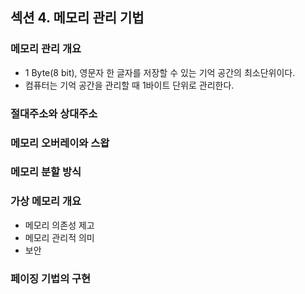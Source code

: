 ## 섹션 4. 메모리 관리 기법

### 메모리 관리 개요

- 1 Byte(8 bit), 영문자 한 글자를 저장할 수 있는 기억 공간의 최소단위이다.
- 컴퓨터는 기억 공간을 관리할 때 1바이트 단위로 관리한다.

### 절대주소와 상대주소

### 메모리 오버레이와 스왑

### 메모리 분할 방식

### 가상 메모리 개요

- 메모리 의존성 제고
- 메모리 관리적 의미
- 보안

### 페이징 기법의 구현
